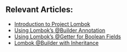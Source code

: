 ## Relevant Articles:
- [Introduction to Project Lombok](http://www.baeldung.com/intro-to-project-lombok)
- [Using Lombok’s @Builder Annotation](http://www.baeldung.com/lombok-builder)
- [Using Lombok’s @Getter for Boolean Fields](https://www.baeldung.com/lombok-getter-boolean)
- [Lombok @Builder with Inheritance](https://www.baeldung.com/lombok-builder-inheritance)
